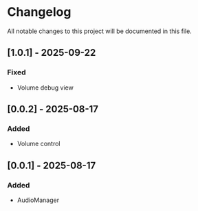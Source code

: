 # Changelog
All notable changes to this project will be documented in this file.

## [1.0.1] - 2025-09-22
### Fixed
- Volume debug view

## [0.0.2] - 2025-08-17
### Added
- Volume control

## [0.0.1] - 2025-08-17
### Added
- AudioManager